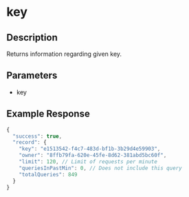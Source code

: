 # key

## Description
Returns information regarding given key.

## Parameters
- key

## Example Response
```js
{
  "success": true,
  "record": {
    "key": "e1513542-f4c7-483d-bf1b-3b29d4e59903",
    "owner": "8ffb79fa-620e-45fe-8d62-381abd5bc60f",
    "limit": 120, // Limit of requests per minute
    "queriesInPastMin": 0, // Does not include this query
    "totalQueries": 849
  }
}
```
